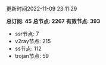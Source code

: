 更新时间2022-11-09 23:11:29

**总订阅: 45**
**总节点: 2267**
**有效节点: 393**
- ssr节点: 7
- v2ray节点: 215
- ss节点: 112
- trojan节点: 59
